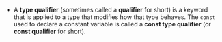 - A **type qualifier** (sometimes called a **qualifier** for short) is a keyword that is applied to a type that modifies how that type behaves. The `const` used to declare a constant variable is called a **const type qualifier** (or **const qualifier** for short).